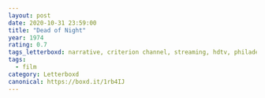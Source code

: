 ```yaml
---
layout: post 
date: 2020-10-31 23:59:00
title: "Dead of Night"
year: 1974
rating: 0.7
tags_letterboxd: narrative, criterion channel, streaming, hdtv, philadelphia, leah, robtober
tags:
  - film
category: Letterboxd
canonical: https://boxd.it/1rb4IJ
---
```

